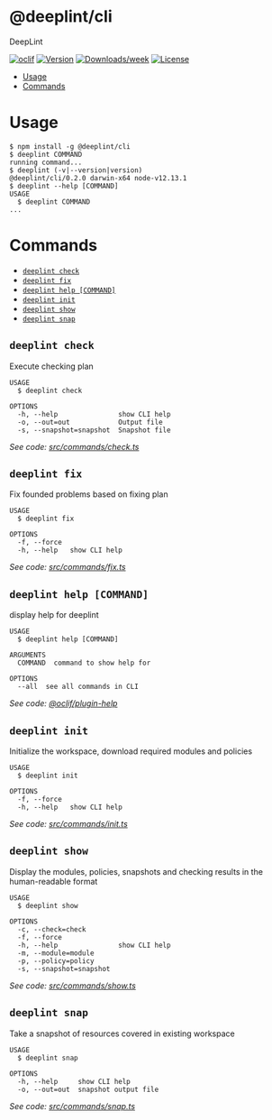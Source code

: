 @deeplint/cli
==============

DeepLint

[![oclif](https://img.shields.io/badge/cli-oclif-brightgreen.svg)](https://oclif.io)
[![Version](https://img.shields.io/npm/v/@deeplint/cli.svg)](https://npmjs.org/package/@deeplint/cli)
[![Downloads/week](https://img.shields.io/npm/dw/@deeplint/cli.svg)](https://npmjs.org/package/@deeplint/cli)
[![License](https://img.shields.io/npm/l/@deeplint/cli.svg)](https://github.com/deeplint/deeplint/blob/master/LICENSE)

<!-- toc -->
* [Usage](#usage)
* [Commands](#commands)
<!-- tocstop -->
# Usage
<!-- usage -->
```sh-session
$ npm install -g @deeplint/cli
$ deeplint COMMAND
running command...
$ deeplint (-v|--version|version)
@deeplint/cli/0.2.0 darwin-x64 node-v12.13.1
$ deeplint --help [COMMAND]
USAGE
  $ deeplint COMMAND
...
```
<!-- usagestop -->
# Commands
<!-- commands -->
* [`deeplint check`](#deeplint-check)
* [`deeplint fix`](#deeplint-fix)
* [`deeplint help [COMMAND]`](#deeplint-help-command)
* [`deeplint init`](#deeplint-init)
* [`deeplint show`](#deeplint-show)
* [`deeplint snap`](#deeplint-snap)

## `deeplint check`

Execute checking plan

```
USAGE
  $ deeplint check

OPTIONS
  -h, --help               show CLI help
  -o, --out=out            Output file
  -s, --snapshot=snapshot  Snapshot file
```

_See code: [src/commands/check.ts](https://github.com/deeplint/deeplint/blob/v0.2.0/src/commands/check.ts)_

## `deeplint fix`

Fix founded problems based on fixing plan

```
USAGE
  $ deeplint fix

OPTIONS
  -f, --force
  -h, --help   show CLI help
```

_See code: [src/commands/fix.ts](https://github.com/deeplint/deeplint/blob/v0.2.0/src/commands/fix.ts)_

## `deeplint help [COMMAND]`

display help for deeplint

```
USAGE
  $ deeplint help [COMMAND]

ARGUMENTS
  COMMAND  command to show help for

OPTIONS
  --all  see all commands in CLI
```

_See code: [@oclif/plugin-help](https://github.com/oclif/plugin-help/blob/v2.2.3/src/commands/help.ts)_

## `deeplint init`

Initialize the workspace, download required modules and policies

```
USAGE
  $ deeplint init

OPTIONS
  -f, --force
  -h, --help   show CLI help
```

_See code: [src/commands/init.ts](https://github.com/deeplint/deeplint/blob/v0.2.0/src/commands/init.ts)_

## `deeplint show`

Display the modules, policies, snapshots and checking results in the human-readable format

```
USAGE
  $ deeplint show

OPTIONS
  -c, --check=check
  -f, --force
  -h, --help               show CLI help
  -m, --module=module
  -p, --policy=policy
  -s, --snapshot=snapshot
```

_See code: [src/commands/show.ts](https://github.com/deeplint/deeplint/blob/v0.2.0/src/commands/show.ts)_

## `deeplint snap`

Take a snapshot of resources covered in existing workspace

```
USAGE
  $ deeplint snap

OPTIONS
  -h, --help     show CLI help
  -o, --out=out  snapshot output file
```

_See code: [src/commands/snap.ts](https://github.com/deeplint/deeplint/blob/v0.2.0/src/commands/snap.ts)_
<!-- commandsstop -->
